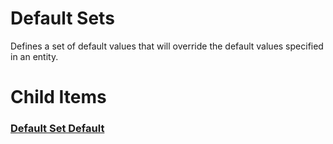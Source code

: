 # Default Sets

Defines a set of default values that will override the default values specified in an entity.

# Child Items

### [Default Set Default](/t/Default-Set-Default)
